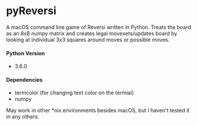 # pyReversi
A macOS command line game of Reversi written in Python. Treats the board as an 8x8 numpy matrix and creates legal movesets/updates board by looking at individual 3x3 squares around moves or possible moves.

#### Python Version
- 3.6.0

#### Dependencies
- termcolor (for changing text color on the termial)
- numpy

May work in other \*nix environments besides macOS, but I haven't tested it in any others.